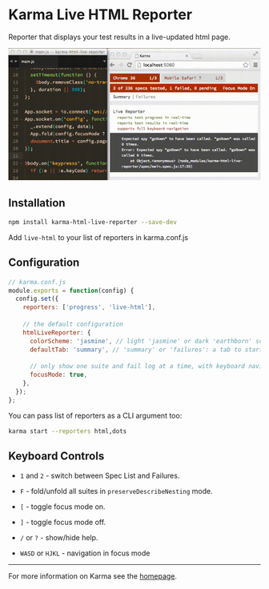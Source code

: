 # Karma Live HTML Reporter

Reporter that displays your test results in a live-updated html page.

![gif demo][demo]

[demo]: https://github.com/jonyio/karma-html-live-reporter/raw/master/demo.gif


## Installation

```bash
npm install karma-html-live-reporter --save-dev
```

Add `live-html` to your list of reporters in karma.conf.js

## Configuration

```js
// karma.conf.js
module.exports = function(config) {
  config.set({
    reporters: ['progress', 'live-html'],

    // the default configuration
    htmlLiveReporter: {
      colorScheme: 'jasmine', // light 'jasmine' or dark 'earthborn' scheme
      defaultTab: 'summary', // 'summary' or 'failures': a tab to start with
      
      // only show one suite and fail log at a time, with keyboard navigation
      focusMode: true, 
    },
  });
};
```

You can pass list of reporters as a CLI argument too:
```bash
karma start --reporters html,dots
```

## Keyboard Controls

* `1` and `2` - switch between Spec List and Failures.
* `F` - fold/unfold all suites in `preserveDescribeNesting` mode.
* `[` - toggle focus mode on.
* `]` - toggle focus mode off.
* `/` or `?` - show/hide help.

* `WASD` or `HJKL` - navigation in focus mode

----

For more information on Karma see the [homepage].


[homepage]: http://karma-runner.github.com
